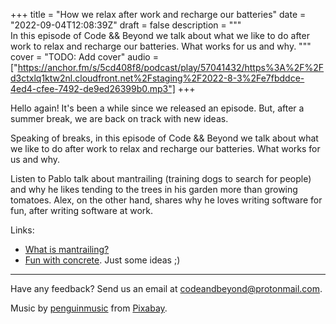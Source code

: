 +++
title = "How we relax after work and recharge our batteries"
date = "2022-09-04T12:08:39Z"
draft = false
description = """\
  In this episode of Code && Beyond we talk about what we like to do after work to relax and recharge our batteries. What works for us and why.
  """
cover = "TODO: Add cover"
audio = ["https://anchor.fm/s/5cd408f8/podcast/play/57041432/https%3A%2F%2Fd3ctxlq1ktw2nl.cloudfront.net%2Fstaging%2F2022-8-3%2Fe7fbddce-4ed4-cfee-7492-de9ed26399b0.mp3"]
+++

Hello again! It's been a while since we released an episode. But, after a
summer break, we are back on track with new ideas.
<!--more-->

Speaking of breaks, in this episode of Code && Beyond we talk about what we
like to do after work to relax and recharge our batteries. What works for us
and why.

Listen to Pablo talk about mantrailing (training dogs to search for people) and
why he likes tending to the trees in his garden more than growing tomatoes.
Alex, on the other hand, shares why he loves writing software for fun, after
writing software at work.

Links:

- [What is mantrailing?](https://www.mantrailinguk.com/post/what-is-mantrailing)
- [Fun with concrete](https://www.instructables.com/DIY-Concrete/). Just some ideas ;)

---

Have any feedback? Send us an email at
[codeandbeyond@protonmail.com](mailto:codeandbeyond@protonmail.com).

Music by [penguinmusic](https://pixabay.com/users/penguinmusic-24940186) from
[Pixabay](https://pixabay.com/music).
